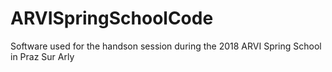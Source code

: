 # ARVISpringSchoolCode
Software used for the handson session during the 2018 ARVI Spring School in Praz Sur Arly
